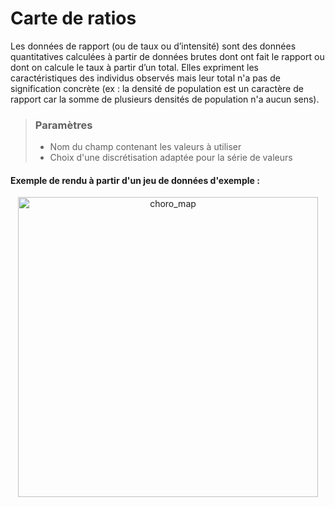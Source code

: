 # Carte de ratios

Les données de rapport (ou de taux ou d’intensité) sont des données quantitatives calculées à partir de données brutes dont ont fait le rapport ou dont on calcule le taux à partir d’un total.
Elles expriment les caractéristiques des individus observés mais leur total n'a pas de signification concrète (ex : la densité de population est un caractère de rapport car la somme de plusieurs densités de population n'a aucun sens).

> ### Paramètres
> * Nom du champ contenant les valeurs à utiliser
> * Choix d'une discrétisation adaptée pour la série de valeurs

#### Exemple de rendu à partir d'un jeu de données d'exemple :

<p style="text-align: center;">
<img src="img/choropleth_map.png" alt="choro_map" style="width: 480px;"/>
</p>
